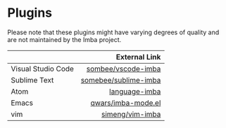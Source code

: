 
# Plugins

Please note that these plugins might have varying degrees of quality and are not maintained by the Imba project.

|  | External Link |
| :--- | ---: |
| Visual Studio Code | [sombee/vscode-imba](http://github.com/somebee/vscode-imba) |
| Sublime Text | [somebee/sublime-imba](https://github.com/somebee/sublime-imba) |
| Atom | [language-imba](https://atom.io/packages/language-imba) |
| Emacs | [qwars/imba-mode.el](https://github.com/qwars/imba-mode.el) |
| vim | [simeng/vim-imba](https://gitspeak.com/simeng/vim-imba.) |
